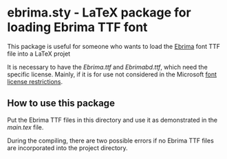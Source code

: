 # ebrima.sty - LaTeX package for loading Ebrima TTF font

This package is useful for someone who wants to load the [Ebrima](https://learn.microsoft.com/en-us/typography/font-list/ebrima) font TTF file into a LaTeX projet

It is necessary to have the _Ebrima.ttf_ and _Ebrimabd.ttf_, which need the specific license. Mainly, if it is for use not considered in the Microsoft [font license restrictions](https://support.microsoft.com/en-us/office/about-font-license-restrictions-6be9f366-e722-4751-90a8-165e9c37e985).

## How to use this package

Put the Ebrima TTF files in this directory and use it as demonstrated in the _main.tex_ file.

During the compiling, there are two possible errors if no Ebrima TTF files are incorporated into the project directory.
